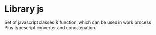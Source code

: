 # Library js

Set of javascript classes & function, which can be used in work process
Plus typescript converter and concatenation.